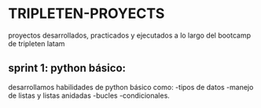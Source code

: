# TRIPLETEN-PROYECTS
proyectos desarrollados, practicados y ejecutados a lo largo del bootcamp de tripleten latam 

## sprint 1: python básico:
desarrollamos habilidades de python básico como:
-tipos de datos 
-manejo de listas y listas anidadas
-bucles
-condicionales.